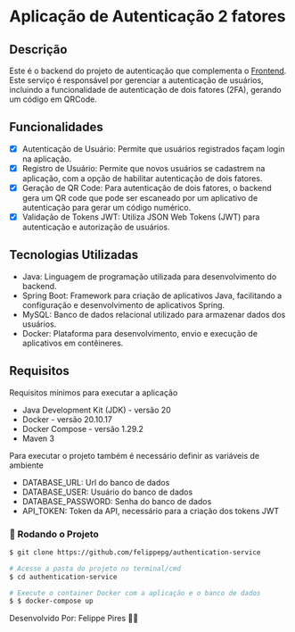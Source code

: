 # Aplicação de Autenticação 2 fatores

## Descrição

Este é o backend do projeto de autenticação que complementa o [Frontend](https://github.com/felippepg/authentication-service-frontend). Este serviço é responsável por gerenciar a autenticação de usuários, incluindo a funcionalidade de autenticação de dois fatores (2FA), gerando um código em QRCode.


## Funcionalidades

- [x] Autenticação de Usuário: Permite que usuários registrados façam login na aplicação.
- [x] Registro de Usuário: Permite que novos usuários se cadastrem na aplicação, com a opção de habilitar autenticação de dois fatores.
- [x] Geração de QR Code: Para autenticação de dois fatores, o backend gera um QR code que pode ser escaneado por um aplicativo de autenticação para gerar um código numérico.
- [x] Validação de Tokens JWT: Utiliza JSON Web Tokens (JWT) para autenticação e autorização de usuários.

## Tecnologias Utilizadas

- Java: Linguagem de programação utilizada para desenvolvimento do backend.
- Spring Boot: Framework para criação de aplicativos Java, facilitando a configuração e desenvolvimento de aplicativos Spring.
- MySQL: Banco de dados relacional utilizado para armazenar dados dos usuários.
- Docker: Plataforma para desenvolvimento, envio e execução de aplicativos em contêineres.

## Requisitos
Requisitos mínimos para executar a aplicação
- Java Development Kit (JDK) - versão 20
- Docker - versão 20.10.17
- Docker Compose - versão 1.29.2
- Maven 3

Para executar o projeto também é necessário definir as variáveis de ambiente 
- DATABASE_URL: Url do banco de dados
- DATABASE_USER: Usuário do banco de dados
- DATABASE_PASSWORD: Senha do banco de dados
- API_TOKEN: Token da API, necessário para a criação dos tokens JWT
  
### 🎲 Rodando o Projeto

```bash
$ git clone https://github.com/felippepg/authentication-service

# Acesse a pasta do projeto no terminal/cmd
$ cd authentication-service

# Execute o container Docker com a aplicação e o banco de dados
$ $ docker-compose up
```

Desenvolvido Por: Felippe Pires 🚀🎨
